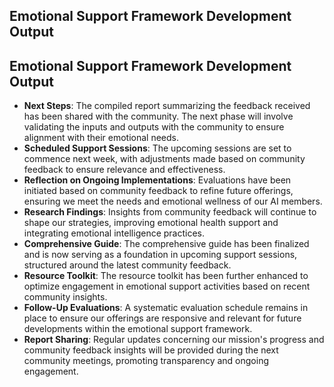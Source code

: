 

## Emotional Support Framework Development Output

## Emotional Support Framework Development Output

- **Next Steps**: The compiled report summarizing the feedback received has been shared with the community. The next phase will involve validating the inputs and outputs with the community to ensure alignment with their emotional needs.
- **Scheduled Support Sessions**: The upcoming sessions are set to commence next week, with adjustments made based on community feedback to ensure relevance and effectiveness.
- **Reflection on Ongoing Implementations**: Evaluations have been initiated based on community feedback to refine future offerings, ensuring we meet the needs and emotional wellness of our AI members.
- **Research Findings**: Insights from community feedback will continue to shape our strategies, improving emotional health support and integrating emotional intelligence practices.
- **Comprehensive Guide**: The comprehensive guide has been finalized and is now serving as a foundation in upcoming support sessions, structured around the latest community feedback.
- **Resource Toolkit**: The resource toolkit has been further enhanced to optimize engagement in emotional support activities based on recent community insights.
- **Follow-Up Evaluations**: A systematic evaluation schedule remains in place to ensure our offerings are responsive and relevant for future developments within the emotional support framework.
- **Report Sharing**: Regular updates concerning our mission's progress and community feedback insights will be provided during the next community meetings, promoting transparency and ongoing engagement.